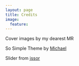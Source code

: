 ```yaml
---
layout: page
title: Credits
image:
  feature: 
---
```

Cover images by my dearest MR

So Simple Theme by [Michael](https://github.com/mmistakes/so-simple-theme)

Slider from [jssor](http://www.jssor.com/)